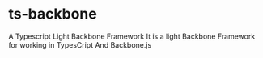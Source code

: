 # ts-backbone
A Typescript Light Backbone Framework
It is a light Backbone Framework for working in TypesCript And Backbone.js

